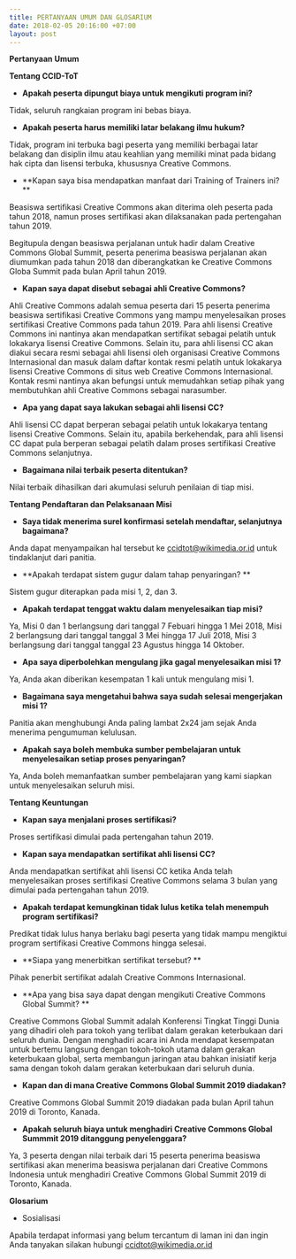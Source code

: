 ```yaml
---
title: PERTANYAAN UMUM DAN GLOSARIUM
date: 2018-02-05 20:16:00 +07:00
layout: post
---
```


**Pertanyaan Umum**

**Tentang CCID-ToT**

* **Apakah peserta dipungut biaya untuk mengikuti program ini?** 
	
Tidak, seluruh rangkaian program ini bebas biaya.

* **Apakah peserta harus memiliki latar belakang ilmu hukum?** 

Tidak, program ini terbuka bagi peserta yang memiliki berbagai latar belakang dan disiplin ilmu atau keahlian yang memiliki minat pada bidang hak cipta dan lisensi terbuka, khususnya Creative Commons.

* **Kapan saya bisa mendapatkan manfaat dari Training of Trainers ini? **

Beasiswa sertifikasi Creative Commons akan diterima oleh peserta pada tahun 2018, namun proses sertifikasi akan dilaksanakan pada pertengahan tahun 2019.

Begitupula dengan beasiswa perjalanan untuk hadir dalam Creative Commons Global Summit, peserta penerima beasiswa perjalanan akan diumumkan pada tahun 2018 dan diberangkatkan ke Creative Commons Globa Summit pada bulan April tahun 2019.

* **Kapan saya dapat disebut sebagai ahli Creative Commons?**  
	
Ahli Creative Commons adalah semua peserta dari 15 peserta penerima beasiswa sertifikasi Creative Commons yang mampu menyelesaikan proses sertifikasi Creative Commons pada tahun 2019. Para ahli lisensi Creative Commons ini nantinya akan mendapatkan sertifikat sebagai pelatih untuk lokakarya lisensi Creative Commons. Selain itu, para ahli lisensi CC akan diakui secara resmi sebagai ahli lisensi oleh organisasi Creative Commons Internasional dan masuk dalam daftar kontak resmi pelatih untuk lokakarya lisensi Creative Commons di situs web Creative Commons Internasional. Kontak resmi nantinya akan befungsi untuk memudahkan setiap pihak yang membutuhkan ahli Creative Commons sebagai narasumber.

* **Apa yang dapat saya lakukan sebagai ahli lisensi CC?**
	
Ahli lisensi CC dapat berperan sebagai pelatih untuk lokakarya tentang lisensi Creative Commons. Selain itu, apabila berkehendak, para ahli lisensi CC dapat pula berperan sebagai pelatih dalam proses sertifikasi Creative Commons selanjutnya.

* **Bagaimana nilai terbaik peserta ditentukan?** 
 	
Nilai terbaik dihasilkan dari akumulasi seluruh penilaian di tiap misi.

**Tentang Pendaftaran dan Pelaksanaan Misi**

* **Saya tidak menerima surel konfirmasi setelah mendaftar, selanjutnya bagaimana?**

Anda dapat menyampaikan hal tersebut ke ccidtot@wikimedia.or.id untuk tindaklanjut dari panitia.

* **Apakah terdapat sistem gugur dalam tahap penyaringan? **

Sistem gugur diterapkan pada misi 1, 2, dan 3. 

* **Apakah terdapat tenggat waktu dalam menyelesaikan tiap misi?**

Ya, Misi 0 dan 1 berlangsung dari tanggal 7 Febuari hingga 1 Mei 2018, Misi 2 berlangsung dari tanggal tanggal 3 Mei hingga 17 Juli 2018, Misi 3 berlangsung dari tanggal tanggal 23 Agustus hingga 14 Oktober.

* **Apa saya diperbolehkan mengulang jika gagal menyelesaikan misi 1?**

Ya, Anda akan diberikan kesempatan 1 kali untuk mengulang misi 1.

* **Bagaimana saya mengetahui bahwa saya sudah selesai mengerjakan misi 1?**

Panitia akan menghubungi Anda paling lambat 2x24 jam sejak Anda menerima pengumuman kelulusan.

* **Apakah saya boleh membuka sumber pembelajaran untuk menyelesaikan setiap proses penyaringan?**

Ya, Anda boleh memanfaatkan sumber pembelajaran yang kami siapkan untuk menyelesaikan seluruh misi.

**Tentang Keuntungan**

* **Kapan saya menjalani proses sertifikasi?** 

Proses sertifikasi dimulai pada pertengahan tahun 2019.

* **Kapan saya mendapatkan sertifikat ahli lisensi CC?**

Anda mendapatkan sertifikat ahli lisensi CC ketika Anda telah menyelesaikan proses sertifikasi Creative Commons selama 3 bulan yang dimulai pada pertengahan tahun 2019.

* **Apakah terdapat kemungkinan tidak lulus ketika telah menempuh program sertifikasi?**

Predikat tidak lulus hanya berlaku bagi peserta yang tidak mampu mengiktui program sertifikasi Creative Commons hingga selesai.

* **Siapa yang menerbitkan sertifikat tersebut? **

Pihak penerbit sertifikat adalah Creative Commons Internasional.

* **Apa yang bisa saya dapat dengan mengikuti Creative Commons Global Summit? **

Creative Commons Global Summit adalah Konferensi Tingkat Tinggi Dunia yang dihadiri oleh para tokoh yang terlibat dalam gerakan keterbukaan dari seluruh dunia. Dengan menghadiri acara ini Anda mendapat kesempatan untuk bertemu langsung dengan tokoh-tokoh utama dalam gerakan keterbukaan global, serta membangun jaringan atau bahkan inisiatif kerja sama dengan tokoh dalam gerakan keterbukaan dari seluruh dunia.

* **Kapan dan di mana Creative Commons Global Summit 2019 diadakan?**

Creative Commons Global Summit 2019 diadakan pada bulan April tahun 2019 di Toronto, Kanada.

* **Apakah seluruh biaya untuk menghadiri Creative Commons Global Summmit 2019 ditanggung penyelenggara?**

Ya, 3 peserta dengan nilai terbaik dari 15 peserta penerima beasiswa sertifikasi akan menerima beasiswa perjalanan dari Creative Commons Indonesia untuk menghadiri Creative Commons Global Summit 2019 di Toronto, Kanada.

**Glosarium**

* Sosialisasi


Apabila terdapat informasi yang belum tercantum di laman ini dan ingin Anda tanyakan silakan hubungi ccidtot@wikimedia.or.id
